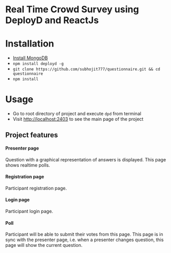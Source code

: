 # Real Time Crowd Survey using DeployD and ReactJs

# Installation
- [Install MongoDB](https://docs.mongodb.org/manual/installation)
- `npm install deployd -g`
- `git clone https://github.com/subhojit777/questionnaire.git && cd questionnaire`
- `npm install`

# Usage
- Go to root directory of project and execute `dpd` from terminal
- Visit [http://localhost:2403](http://localhost:2403) to see the main page of the project

## Project features
#### Presenter page
Question with a graphical representation of answers is displayed. This page shows realtime polls.
#### Registration page
Participant registration page.
#### Login page
Participant login page.
#### Poll
Participant will be able to submit their votes from this page. This page is in sync with the presenter page, i.e. when a presenter changes question, this page will show the current question.
